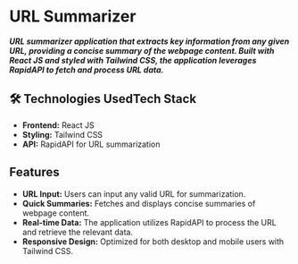 # URL Summarizer

***URL summarizer application that extracts key information from any given URL, providing a concise summary of the webpage content. Built with React JS and styled with Tailwind CSS, the application leverages RapidAPI to fetch and process URL data.***

## 🛠️ Technologies UsedTech Stack
- **Frontend:** React JS
- **Styling:** Tailwind CSS
- **API:** RapidAPI for URL summarization

## Features
- **URL Input:** Users can input any valid URL for summarization.
- **Quick Summaries:** Fetches and displays concise summaries of webpage content.
- **Real-time Data:** The application utilizes RapidAPI to process the URL and retrieve the relevant data.
- **Responsive Design:** Optimized for both desktop and mobile users with Tailwind CSS.
